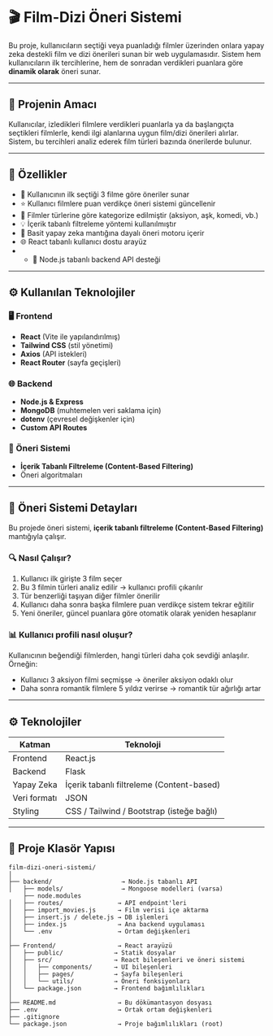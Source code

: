 # 🎬 Film-Dizi Öneri Sistemi

Bu proje, kullanıcıların seçtiği veya puanladığı filmler üzerinden onlara yapay zeka destekli film ve dizi önerileri sunan bir web uygulamasıdır. Sistem hem kullanıcıların ilk tercihlerine, hem de sonradan verdikleri puanlara göre **dinamik olarak** öneri sunar.

---

## 📌 Projenin Amacı

Kullanıcılar, izledikleri filmlere verdikleri puanlarla ya da başlangıçta seçtikleri filmlerle, kendi ilgi alanlarına uygun film/dizi önerileri alırlar. Sistem, bu tercihleri analiz ederek film türleri bazında önerilerde bulunur.

---

## 🚀 Özellikler

- 🎯 Kullanıcının ilk seçtiği 3 filme göre öneriler sunar
- ⭐ Kullanıcı filmlere puan verdikçe öneri sistemi güncellenir
- 📂 Filmler türlerine göre kategorize edilmiştir (aksiyon, aşk, komedi, vb.)
- 💡 İçerik tabanlı filtreleme yöntemi kullanılmıştır
- 🧠 Basit yapay zeka mantığına dayalı öneri motoru içerir
- 🌐 React tabanlı kullanıcı dostu arayüz
- - 🔗 Node.js tabanlı backend API desteği

---

## ⚙️ Kullanılan Teknolojiler

### 🖥️ Frontend
- **React** (Vite ile yapılandırılmış)
- **Tailwind CSS** (stil yönetimi)
- **Axios** (API istekleri)
- **React Router** (sayfa geçişleri)

### 🌐 Backend
- **Node.js & Express**
- **MongoDB** (muhtemelen veri saklama için)
- **dotenv** (çevresel değişkenler için)
- **Custom API Routes** 

### 🧠 Öneri Sistemi
- **İçerik Tabanlı Filtreleme (Content-Based Filtering)**
- Öneri algoritmaları

---

## 🧠 Öneri Sistemi Detayları

Bu projede öneri sistemi, **içerik tabanlı filtreleme (Content-Based Filtering)** mantığıyla çalışır.

### 🔍 Nasıl Çalışır?

1. Kullanıcı ilk girişte 3 film seçer
2. Bu 3 filmin türleri analiz edilir → kullanıcı profili çıkarılır
3. Tür benzerliği taşıyan diğer filmler önerilir
4. Kullanıcı daha sonra başka filmlere puan verdikçe sistem tekrar eğitilir
5. Yeni öneriler, güncel puanlara göre otomatik olarak yeniden hesaplanır

### 📊 Kullanıcı profili nasıl oluşur?

Kullanıcının beğendiği filmlerden, hangi türleri daha çok sevdiği anlaşılır. Örneğin:
- Kullanıcı 3 aksiyon filmi seçmişse → öneriler aksiyon odaklı olur
- Daha sonra romantik filmlere 5 yıldız verirse → romantik tür ağırlığı artar

---

## ⚙️ Teknolojiler

| Katman           | Teknoloji            |
|------------------|----------------------|
| Frontend         | React.js             |
| Backend          | Flask                |
| Yapay Zeka       | İçerik tabanlı filtreleme (Content-based) |
| Veri formatı     | JSON                 |
| Styling          | CSS / Tailwind / Bootstrap (isteğe bağlı) |

---

## 📁 Proje Klasör Yapısı

```plaintext
film-dizi-oneri-sistemi/
│
├── backend/                   → Node.js tabanlı API
│   ├── models/                → Mongoose modelleri (varsa)
    ├── node.modules          
│   ├── routes/               → API endpoint'leri
│   ├── import_movies.js      → Film verisi içe aktarma
│   ├── insert.js / delete.js → DB işlemleri
│   ├── index.js              → Ana backend uygulaması
│   └── .env                  → Ortam değişkenleri
│
├── Frontend/                 → React arayüzü
│   ├── public/              → Statik dosyalar
│   ├── src/                 → React bileşenleri ve öneri sistemi
│   │   ├── components/      → UI bileşenleri
│   │   ├── pages/           → Sayfa bileşenleri
│   │   └── utils/           → Öneri fonksiyonları
│   └── package.json         → Frontend bağımlılıkları
│
├── README.md                 → Bu dökümantasyon dosyası
├── .env                      → Ortak ortam değişkenleri
├── .gitignore
└── package.json              → Proje bağımlılıkları (root)


